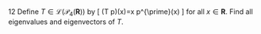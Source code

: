 12 Define $T \in \mathcal{L}\left(\mathcal{P}_{4}(\mathbf{R})\right)$ by
\[
(T p)(x)=x p^{\prime}(x)
\]
for all $x \in \mathbf{R}$. Find all eigenvalues and eigenvectors of $T$.
